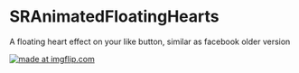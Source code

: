 # SRAnimatedFloatingHearts
A floating heart effect on your like button, similar as facebook older version


<a href="https://imgflip.com/gif/25atv9"><img src="https://i.imgflip.com/25atv9.gif" title="made at imgflip.com"/></a>

